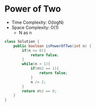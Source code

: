 # Power of Two

- Time Complexity: O(logN)
- Space Complexity: O(1)
  - N as n

```java
class Solution {
    public boolean isPowerOfTwo(int n) {
        if(n <= 0){
            return false;
        }
        while(n > 1){
            if(n%2 == 1){
                return false;
            }
            n /= 2;
        }
        return n%2 == 0;
    }
}
```
